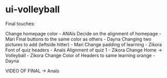 # ui-volleyball

Final touches:

Change homepage color - ANAïs
Decide on the alignment of homepage - Mari
Final buttons to the same color as others - Dayna
Changing two pictures to add (leftside hitter) - Mari
Change padding of learning - Zikora
Font of quiz headers - Anaïs
Alignment of quiz 1 - Zikora
Change Home -> Volleyball - Zikora
Change Color of Headers to same learning orange - Dayna

VIDEO OF FINAL -> Anaïs
